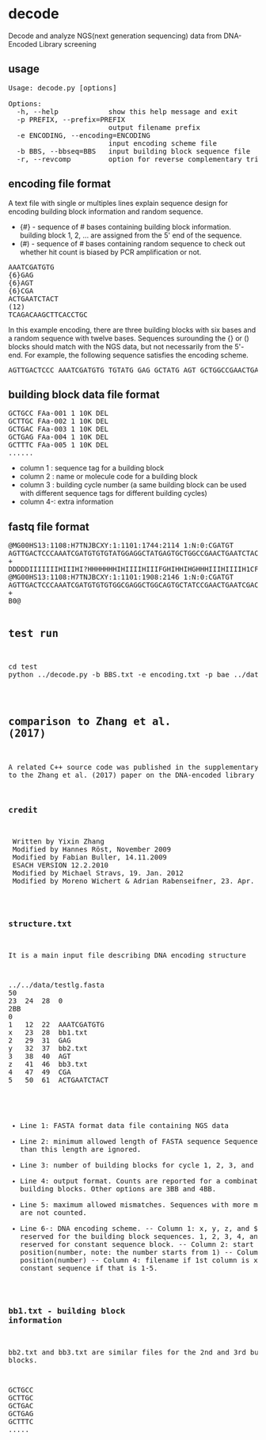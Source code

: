 # decode
Decode and analyze NGS(next generation sequencing) data from DNA-Encoded Library screening 

## usage
<pre>
Usage: decode.py [options]

Options:
  -h, --help            show this help message and exit
  -p PREFIX, --prefix=PREFIX
                        output filename prefix
  -e ENCODING, --encoding=ENCODING
                        input encoding scheme file
  -b BBS, --bbseq=BBS   input building block sequence file
  -r, --revcomp         option for reverse complementary trial
</pre>

## encoding file format
A text file with single or multiples lines explain sequence design for encoding building block information and random sequence.

* {#} - sequence of # bases containing building block information. building block 1, 2, ... are assigned from the 5' end of the sequence.
* (#) - sequence of # bases containing random sequence to check out whether hit count is biased by PCR amplification or not.

<pre>
AAATCGATGTG
{6}GAG
{6}AGT
{6}CGA
ACTGAATCTACT
(12)
TCAGACAAGCTTCACCTGC
</pre>

In this example encoding, there are three building blocks with six bases and a random sequence with twelve bases.  Sequences surounding the {} or () blocks should match with the NGS data, but not necessarily from the 5'-end. For example, the following sequence satisfies the encoding scheme.

<pre>
AGTTGACTCCC AAATCGATGTG TGTATG GAG GCTATG AGT GCTGGCCGAACTGAATCTACTAGGGAGAGTGCGTCAGACAAGCTTCACCTGCAATAGATCG
</pre>

## building block data file format
<pre>
GCTGCC FAa-001 1 10K DEL
GCTTGC FAa-002 1 10K DEL
GCTGAC FAa-003 1 10K DEL
GCTGAG FAa-004 1 10K DEL
GCTTTC FAa-005 1 10K DEL
......
</pre>

- column 1 : sequence tag for a building block
- column 2 : name or molecule code for a building block
- column 3 : building cycle number (a same building block can be used with different sequence tags for different building cycles)
- column 4-: extra information

## fastq file format

<pre>
@MG00HS13:1108:H7TNJBCXY:1:1101:1744:2114 1:N:0:CGATGT
AGTTGACTCCCAAATCGATGTGTGTATGGAGGCTATGAGTGCTGGCCGAACTGAATCTACTAGGGAGAGTGCGTCAGACAAGCTTCACCTGCAATAGATCG
+
DDDDDIIIIIIIHIIIHI?HHHHHHHIHIIIIHIIIFGHIHHIHGHHHIIIHIIIIH1CFHIHHI?CCHCEHHHHHHHIIGEHHFHIIIHEHGHIHHIGHH
@MG00HS13:1108:H7TNJBCXY:1:1101:1908:2146 1:N:0:CGATGT
AGTTGACTCCCAAATCGATGTGTGTGGCGAGGCTGGCAGTGCTATCCGAACTGAATCGACTAGAGGCATCCGGTCAGACAAGCTTCACGTGCAATAGATCG
+
B0@<DH@1<11D<FHFH1C<CCGEEEHHH//C/<F=0FG@FEH1FC?C0D/DC<D<@1<<CE<GH1GHGF?C/<<C1<FF@FEECCCG11<@H@EHIH<<E

......
</pre>

## test run
<pre>
cd test
python ../decode.py -b BBS.txt -e encoding.txt -p bae ../data/testlg.fastq
</pre>

## comparison to Zhang et al. (2017)
A related C++ source code was published in the supplementary material to the Zhang et al. (2017) paper on the DNA-encoded library

### credit
<pre>
 Written by Yixin Zhang
 Modified by Hannes Röst, November 2009
 Modified by Fabian Buller, 14.11.2009
 ESACH VERSION 12.2.2010
 Modified by Michael Stravs, 19. Jan. 2012
 Modified by Moreno Wichert & Adrian Rabenseifner, 23. Apr. 2012
</pre>

### structure.txt

It is a main input file describing DNA encoding structure
<pre>
../../data/testlg.fasta
50
23 	24 	28	0
2BB
0
1	12	22	AAATCGATGTG
x	23	28	bb1.txt
2	29	31	GAG
y	32	37	bb2.txt
3	38	40	AGT
z	41	46	bb3.txt
4	47	49	CGA
5	50	61	ACTGAATCTACT
</pre>

- Line 1: FASTA format data file containing NGS data
- Line 2: minimum allowed length of FASTA sequence
Sequences shorter than this length are ignored.
- Line 3: number of building blocks for cycle 1, 2, 3, and 4
- Line 4: output format. Counts are reported for a combination of two building blocks. Other options are 3BB and 4BB. 
- Line 5: maximum allowed mismatches. Sequences with more mismatches are not counted.
- Line 6-: DNA encoding scheme. 
-- Column 1: x, y, z, and $ are reserved for the building block sequences. 1, 2, 3, 4, and 5 are reserved for constant sequence block.
-- Column 2: start position(number, note: the number starts from 1)
-- Column 3: end position(number)
-- Column 4: filename if 1st column is x, y, z or $ and constant sequence if that is 1-5. 

### bb1.txt - building block information

bb2.txt and bb3.txt are similar files for the 2nd and 3rd building blocks.

<pre>
GCTGCC
GCTTGC
GCTGAC
GCTGAG
GCTTTC
.....
</pre>
